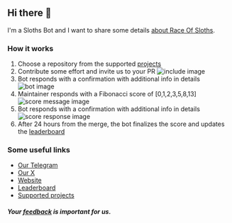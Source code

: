 ## Hi there 👋

I'm a Sloths Bot and I want to share some details [about Race Of Sloths](https://race-of-sloths.com).

### How it works

1.  Choose a repository from the supported [projects](https://race-of-sloths.com/projects)
2.  Contribute some effort and invite us to your PR ![include image](https://race-of-sloths.com/images/bot1.svg)
3.  Bot responds with a confirmation with additional info in details ![bot image](https://race-of-sloths.com/images/bot2.svg)
4.  Maintainer responds with a Fibonacci score of [0,1,2,3,5,8,13] ![score message image](https://race-of-sloths.com/images/bot3.svg)
5.  Bot responds with a confirmation with additional info in details ![score response image](https://race-of-sloths.com/images/bot4.svg)
6.  After 24 hours from the merge, the bot finalizes the score and updates the [leaderboard](https://race-of-sloths.com/leaderboard)

### Some useful links
- [Our Telegram](https://race_of_sloths.t.me)
- [Our X](https://x.com/race_of_sloths)
- [Website](https://race-of-sloths.com)
- [Leaderboard](https://race-of-sloths.com/leaderboard)
- [Supported projects](https://race-of-sloths.com/projects)

##### Your [feedback](https://github.com/NEAR-DevHub/race-of-sloths/issues/new/choose) is important for us.
